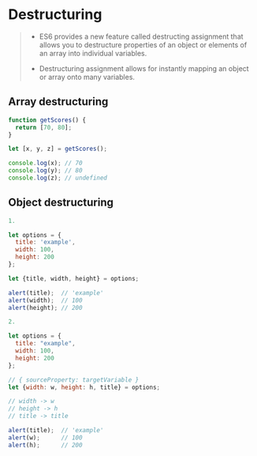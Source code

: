 # Destructuring

> - ES6 provides a new feature called destructing assignment that allows you to destructure properties of an object or elements of an array into individual variables.
> 
> - Destructuring assignment allows for instantly mapping an object or array onto many variables.

## Array destructuring

````javascript
function getScores() {
  return [70, 80];
}

let [x, y, z] = getScores();

console.log(x); // 70
console.log(y); // 80
console.log(z); // undefined

````
## Object destructuring

````javascript
1.

let options = {
  title: 'example',
  width: 100,
  height: 200
};

let {title, width, height} = options;

alert(title);  // 'example'
alert(width);  // 100
alert(height); // 200

2.

let options = {
  title: "example",
  width: 100,
  height: 200
};

// { sourceProperty: targetVariable }
let {width: w, height: h, title} = options;

// width -> w
// height -> h
// title -> title

alert(title);  // 'example'
alert(w);      // 100
alert(h);      // 200

````
